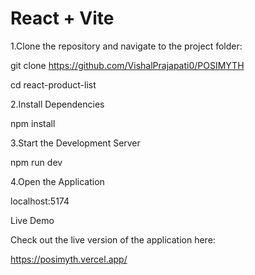 

# React + Vite



1.Clone the repository and navigate to the project folder:

git clone https://github.com/VishalPrajapati0/POSIMYTH

cd react-product-list

2.Install Dependencies

npm install

3.Start the Development Server

npm run dev

4.Open the Application

localhost:5174

Live Demo

Check out the live version of the application here:

https://posimyth.vercel.app/
